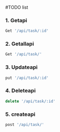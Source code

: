 #TODO list

### 1. Getapi
```javascript
Get '/api/task/:id'
```
### 2. Getallapi
```javascript
Get '/api/task/'
```

### 3. Updateapi
```javascript
put '/api/task/:id'
```
### 4. Deleteapi
```javascript
delete '/api/task/:id'
```
### 5. createapi
```javascript
post '/api/task/'
```